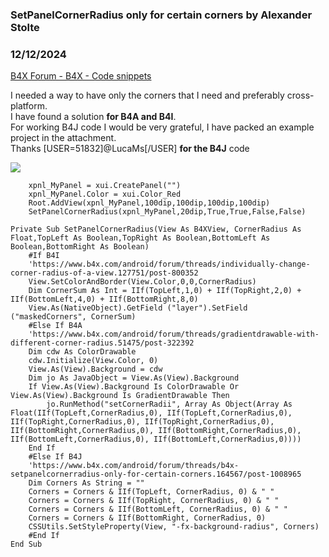 ###  SetPanelCornerRadius only for certain corners by Alexander Stolte
### 12/12/2024
[B4X Forum - B4X - Code snippets](https://www.b4x.com/android/forum/threads/164567/)

I needed a way to have only the corners that I need and preferably cross-platform.  
I have found a solution **for B4A and B4I**.  
For working B4J code I would be very grateful, I have packed an example project in the attachment.  
Thanks [USER=51832]@LucaMs[/USER] **for the B4J** code  
  
![](https://www.b4x.com/android/forum/attachments/159437)  
  

```B4X
    xpnl_MyPanel = xui.CreatePanel("")  
    xpnl_MyPanel.Color = xui.Color_Red  
    Root.AddView(xpnl_MyPanel,100dip,100dip,100dip,100dip)  
    SetPanelCornerRadius(xpnl_MyPanel,20dip,True,True,False,False)
```

  

```B4X
Private Sub SetPanelCornerRadius(View As B4XView, CornerRadius As Float,TopLeft As Boolean,TopRight As Boolean,BottomLeft As Boolean,BottomRight As Boolean)  
    #If B4I  
    'https://www.b4x.com/android/forum/threads/individually-change-corner-radius-of-a-view.127751/post-800352  
    View.SetColorAndBorder(View.Color,0,0,CornerRadius)  
    Dim CornerSum As Int = IIf(TopLeft,1,0) + IIf(TopRight,2,0) + IIf(BottomLeft,4,0) + IIf(BottomRight,8,0)  
    View.As(NativeObject).GetField ("layer").SetField ("maskedCorners", CornerSum)  
    #Else If B4A  
    'https://www.b4x.com/android/forum/threads/gradientdrawable-with-different-corner-radius.51475/post-322392  
    Dim cdw As ColorDrawable  
    cdw.Initialize(View.Color, 0)  
    View.As(View).Background = cdw  
    Dim jo As JavaObject = View.As(View).Background  
    If View.As(View).Background Is ColorDrawable Or View.As(View).Background Is GradientDrawable Then  
        jo.RunMethod("setCornerRadii", Array As Object(Array As Float(IIf(TopLeft,CornerRadius,0), IIf(TopLeft,CornerRadius,0), IIf(TopRight,CornerRadius,0), IIf(TopRight,CornerRadius,0), IIf(BottomRight,CornerRadius,0), IIf(BottomRight,CornerRadius,0), IIf(BottomLeft,CornerRadius,0), IIf(BottomLeft,CornerRadius,0))))  
    End If  
    #Else If B4J  
    'https://www.b4x.com/android/forum/threads/b4x-setpanelcornerradius-only-for-certain-corners.164567/post-1008965  
    Dim Corners As String = ""  
    Corners = Corners & IIf(TopLeft, CornerRadius, 0) & " "  
    Corners = Corners & IIf(TopRight, CornerRadius, 0) & " "  
    Corners = Corners & IIf(BottomLeft, CornerRadius, 0) & " "  
    Corners = Corners & IIf(BottomRight, CornerRadius, 0)  
    CSSUtils.SetStyleProperty(View, "-fx-background-radius", Corners)  
    #End If  
End Sub
```